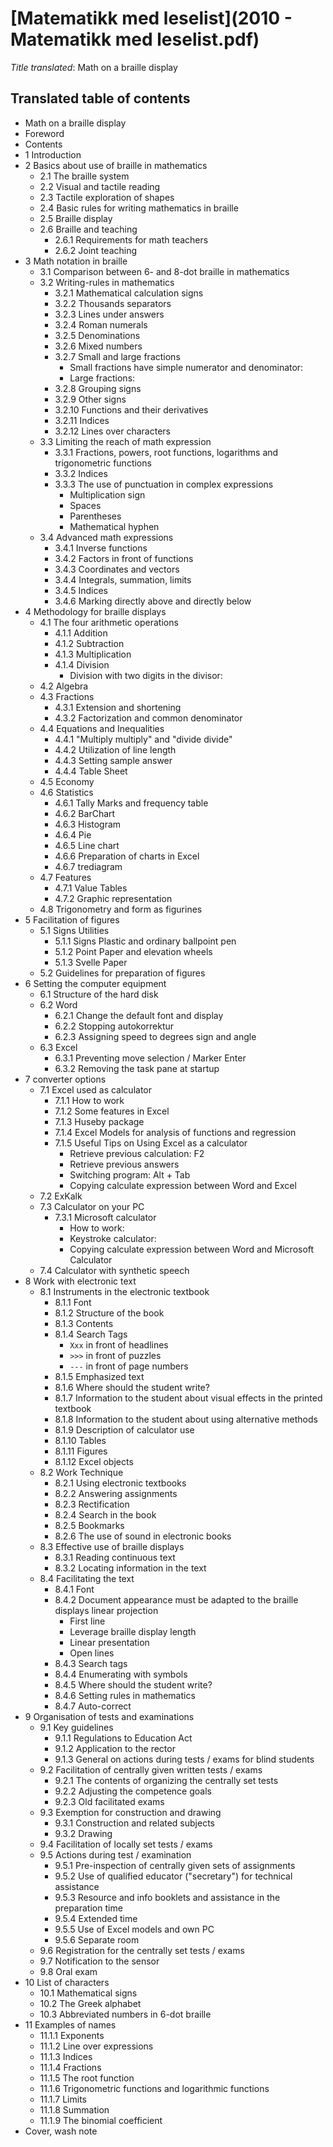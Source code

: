 [Matematikk med leselist](2010 - Matematikk med leselist.pdf)
===========================================================================

_Title translated_: Math on a braille display

Translated table of contents
----------------------------

* Math on a braille display
* Foreword
* Contents
* 1 Introduction
* 2 Basics about use of braille in mathematics
  * 2.1 The braille system
  * 2.2 Visual and tactile reading
  * 2.3 Tactile exploration of shapes
  * 2.4 Basic rules for writing mathematics in braille
  * 2.5 Braille display
  * 2.6 Braille and teaching
    * 2.6.1 Requirements for math teachers
    * 2.6.2 Joint teaching
* 3 Math notation in braille
  * 3.1 Comparison between 6- and 8-dot braille in mathematics
  * 3.2 Writing-rules in mathematics
    * 3.2.1 Mathematical calculation signs
    * 3.2.2 Thousands separators
    * 3.2.3 Lines under answers
    * 3.2.4 Roman numerals
    * 3.2.5 Denominations
    * 3.2.6 Mixed numbers
    * 3.2.7 Small and large fractions
      * Small fractions have simple numerator and denominator:
      * Large fractions:
    * 3.2.8 Grouping signs
    * 3.2.9 Other signs
    * 3.2.10 Functions and their derivatives
    * 3.2.11 Indices
    * 3.2.12 Lines over characters
  * 3.3 Limiting the reach of math expression
    * 3.3.1 Fractions, powers, root functions, logarithms and trigonometric functions
    * 3.3.2 Indices
    * 3.3.3 The use of punctuation in complex expressions
      * Multiplication sign
      * Spaces
      * Parentheses
      * Mathematical hyphen
  * 3.4 Advanced math expressions
    * 3.4.1 Inverse functions
    * 3.4.2 Factors in front of functions
    * 3.4.3 Coordinates and vectors
    * 3.4.4 Integrals, summation, limits
    * 3.4.5 Indices
    * 3.4.6 Marking directly above and directly below
* 4 Methodology for braille displays
  * 4.1 The four arithmetic operations
    * 4.1.1 Addition
    * 4.1.2 Subtraction
    * 4.1.3 Multiplication
    * 4.1.4 Division
      * Division with two digits in the divisor:
  * 4.2 Algebra
  * 4.3 Fractions
    * 4.3.1 Extension and shortening
    * 4.3.2 Factorization and common denominator
  * 4.4 Equations and Inequalities
    * 4.4.1 "Multiply multiply" and "divide divide"
    * 4.4.2 Utilization of line length
    * 4.4.3 Setting sample answer
    * 4.4.4 Table Sheet
  * 4.5 Economy
  * 4.6 Statistics
    * 4.6.1 Tally Marks and frequency table
    * 4.6.2 BarChart
    * 4.6.3 Histogram
    * 4.6.4 Pie
    * 4.6.5 Line chart
    * 4.6.6 Preparation of charts in Excel
    * 4.6.7 trediagram
  * 4.7 Features
    * 4.7.1 Value Tables
    * 4.7.2 Graphic representation
  * 4.8 Trigonometry and form as figurines
* 5 Facilitation of figures
  * 5.1 Signs Utilities
    * 5.1.1 Signs Plastic and ordinary ballpoint pen
    * 5.1.2 Point Paper and elevation wheels
    * 5.1.3 Svelle Paper
  * 5.2 Guidelines for preparation of figures
* 6 Setting the computer equipment
  * 6.1 Structure of the hard disk
  * 6.2 Word
    * 6.2.1 Change the default font and display
    * 6.2.2 Stopping autokorrektur
    * 6.2.3 Assigning speed to degrees sign and angle
  * 6.3 Excel
    * 6.3.1 Preventing move selection / Marker Enter
    * 6.3.2 Removing the task pane at startup
* 7 converter options
  * 7.1 Excel used as calculator
    * 7.1.1 How to work
    * 7.1.2 Some features in Excel
    * 7.1.3 Huseby package
    * 7.1.4 Excel Models for analysis of functions and regression
    * 7.1.5 Useful Tips on Using Excel as a calculator
      * Retrieve previous calculation: F2
      * Retrieve previous answers
      * Switching program: Alt + Tab
      * Copying calculate expression between Word and Excel
  * 7.2 ExKalk
  * 7.3 Calculator on your PC
    * 7.3.1 Microsoft calculator
      * How to work:
      * Keystroke calculator:
      * Copying calculate expression between Word and Microsoft Calculator
  * 7.4 Calculator with synthetic speech
* 8 Work with electronic text
  * 8.1 Instruments in the electronic textbook
    * 8.1.1 Font
    * 8.1.2 Structure of the book
    * 8.1.3 Contents
    * 8.1.4 Search Tags
      * `Xxx` in front of headlines
      * `>>>` in front of puzzles
      * `---` in front of page numbers
    * 8.1.5 Emphasized text
    * 8.1.6 Where should the student write?
    * 8.1.7 Information to the student about visual effects in the printed textbook
    * 8.1.8 Information to the student about using alternative methods
    * 8.1.9 Description of calculator use
    * 8.1.10 Tables
    * 8.1.11 Figures
    * 8.1.12 Excel objects
  * 8.2 Work Technique
    * 8.2.1 Using electronic textbooks
    * 8.2.2 Answering assignments
    * 8.2.3 Rectification
    * 8.2.4 Search in the book
    * 8.2.5 Bookmarks
    * 8.2.6 The use of sound in electronic books
  * 8.3 Effective use of braille displays
    * 8.3.1 Reading continuous text
    * 8.3.2 Locating information in the text
  * 8.4 Facilitating the text
    * 8.4.1 Font
    * 8.4.2 Document appearance must be adapted to the braille displays linear projection
      * First line
      * Leverage braille display length
      * Linear presentation
      * Open lines
    * 8.4.3 Search tags
    * 8.4.4 Enumerating with symbols
    * 8.4.5 Where should the student write?
    * 8.4.6 Setting rules in mathematics
    * 8.4.7 Auto-correct
* 9 Organisation of tests and examinations
  * 9.1 Key guidelines
    * 9.1.1 Regulations to Education Act
    * 9.1.2 Application to the rector
    * 9.1.3 General on actions during tests / exams for blind students
  * 9.2 Facilitation of centrally given written tests / exams
    * 9.2.1 The contents of organizing the centrally set tests
    * 9.2.2 Adjusting the competence goals
    * 9.2.3 Old facilitated exams
  * 9.3 Exemption for construction and drawing
    * 9.3.1 Construction and related subjects
    * 9.3.2 Drawing
  * 9.4 Facilitation of locally set tests / exams
  * 9.5 Actions during test / examination
    * 9.5.1 Pre-inspection of centrally given sets of assignments
    * 9.5.2 Use of qualified educator ("secretary") for technical assistance
    * 9.5.3 Resource and info booklets and assistance in the preparation time
    * 9.5.4 Extended time
    * 9.5.5 Use of Excel models and own PC
    * 9.5.6 Separate room
  * 9.6 Registration for the centrally set tests / exams
  * 9.7 Notification to the sensor
  * 9.8 Oral exam
* 10 List of characters
  * 10.1 Mathematical signs
  * 10.2 The Greek alphabet
  * 10.3 Abbreviated numbers in 6-dot braille
* 11 Examples of names
  * 11.1.1 Exponents
  * 11.1.2 Line over expressions
  * 11.1.3 Indices
  * 11.1.4 Fractions
  * 11.1.5 The root function
  * 11.1.6 Trigonometric functions and logarithmic functions
  * 11.1.7 Limits
  * 11.1.8 Summation
  * 11.1.9 The binomial coefficient
* Cover, wash note
